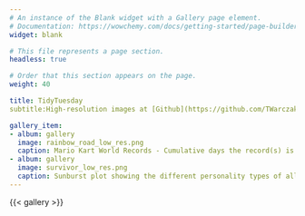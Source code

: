 ```yaml
---
# An instance of the Blank widget with a Gallery page element.
# Documentation: https://wowchemy.com/docs/getting-started/page-builder/
widget: blank

# This file represents a page section.
headless: true

# Order that this section appears on the page.
weight: 40

title: TidyTuesday
subtitle:High-resolution images at [Github](https://github.com/TWarczak/TidyTuesday)

gallery_item:
- album: gallery
  image: rainbow_road_low_res.png
  caption: Mario Kart World Records - Cumulative days the record(s) is held by players. [Github](https://github.com/TWarczak/TidyTuesday/tree/main/plots/2021_22_mariokart)
- album: gallery
  image: survivor_low_res.png
  caption: Sunburst plot showing the different personality types of all Survivor contestants vs just the winners. [Github](https://github.com/TWarczak/TidyTuesday/tree/main/plots/2021_23_survivor)
---
```


{{< gallery >}}
